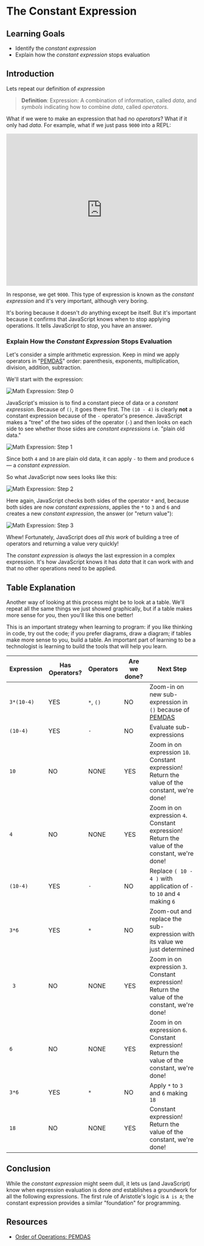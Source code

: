 # The Constant Expression

## Learning Goals

* Identify the _constant expression_
* Explain how the _constant expression_ stops evaluation

## Introduction

Lets repeat our definition of _expression_

> **Definition**: Expression: A combination of information, called _data_, and _symbols_ indicating how to combine _data_, called _operators_.

What if we were to make an expression that had no _operators_? What if it only
had _data_. For example, what if we just pass `9000` into a REPL:

<iframe height="400px" width="100%" src="https://repl.it/@MaxwellBenton2/FlatPrimaryLanservers?lite=true" scrolling="no" frameborder="no" allowtransparency="true" allowfullscreen="true" sandbox="allow-forms allow-pointer-lock allow-popups allow-same-origin allow-scripts allow-modals"></iframe>

In response, we get `9000`. This type of expression is known as the _constant
expression_ and it's very important, although very boring.

It's boring because it doesn't _do_ anything except be itself. But it's
important because it confirms that JavaScript knows when to stop applying
operations. It tells JavaScript to _stop_, you have an answer.

### Explain How the _Constant Expression_ Stops Evaluation

Let's consider a simple arithmetic expression. Keep in mind we apply operators
in "[PEMDAS][]" order: parenthesis, exponents, multiplication, division,
addition, subtraction.

We'll start with the expression:

![Math Expression: Step 0](https://curriculum-content.s3.amazonaws.com/phase-0/the-constant-expression/Image_54_Step0.png)

JavaScript's mission is to find a constant piece of data or a _constant
expression_. Because of `()`, it goes there first. The `(10 - 4)` is clearly
**not** a constant expression because of the `-` operator's presence. JavaScript
makes a "tree" of the two sides of the operator (`-`) and then looks on each
side to see whether those sides are _constant expressions_ i.e. "plain old
data."

![Math Expression: Step 1](https://curriculum-content.s3.amazonaws.com/phase-0/the-constant-expression/Image_54_Step1.5.png)

Since both `4` and `10` are plain old data, it can apply `-` to them and produce
`6` &mdash; a _constant expression_.

So what JavaScript now sees looks like this:

![Math Expression: Step 2](https://curriculum-content.s3.amazonaws.com/phase-0/the-constant-expression/Image_54_Step4.png)

Here again, JavaScript checks both sides of the operator `*` and, because both
sides are now _constant expressions_, applies the `*` to `3` and `6` and creates
a new _constant expression_, the answer (or "return value"):

![Math Expression: Step 3](https://curriculum-content.s3.amazonaws.com/phase-0/the-constant-expression/Image_54_Step5.png)

Whew! Fortunately, JavaScript does _all this work_ of building a tree of
operators and returning a value very quickly!

The _constant expression_ is _always_ the last expression in a complex
expression. It's how JavaScript knows it has _data_ that it can work with and
that no other operations need to be applied.

## Table Explanation

Another way of looking at this process might be to look at a table. We'll repeat
all the same things we just showed graphically, but if a table makes more sense
for you, then you'll like this one better!

This is an important strategy when learning to program: if you like thinking in
code, try out the code; if you prefer diagrams, draw a diagram; if tables make
more sense to you, build a table. An important part of learning to be a
technologist is learning to build the tools that will help you learn.

| Expression       | Has Operators? | Operators | Are we done? | Next Step |
| ---------------- | -------------- | --------- | ------------ | -------------- |
| `3*(10-4)` | YES            | `*`, `()` | NO           | Zoom-in on new sub-expression in `()` because of [PEMDAS][]|
| `(10-4)`     | YES            | `-`       | NO           | Evaluate sub-expressions|
| `10`             | NO             | NONE      | YES          | Zoom in on expression `10`. Constant expression! Return the value of the constant, we're done!|
| `4`              | NO             | NONE      | YES          | Zoom in on expression `4`. Constant expression! Return the value of the constant, we're done!|
| `(10-4)`     | YES            | `-`       | NO           | Replace `( 10 - 4 )` with application of `-` to `10` and `4` making `6`
| `3*6`          | YES            | `*`       | NO           | Zoom-out and replace the sub-expression with its value we just determined|
| ` 3`             | NO             | NONE      | YES          | Zoom in on expression `3`. Constant expression! Return the value of the constant, we're done!|
| `6`              | NO             | NONE      | YES          | Zoom in on expression `6`. Constant expression! Return the value of the constant, we're done!|
| `3*6`          | YES            | `*`       | NO           | Apply `*` to `3` and `6` making `18`|
| `18`             | NO             | NONE      | YES          | Constant expression! Return the value of the constant, we're done!|

## Conclusion

While the _constant expression_ might seem dull, it lets us (and JavaScript)
know when expression evaluation is done _and_ establishes a groundwork for all
the following expressions. The first rule of Aristotle's logic is `A is A`; the
constant expression provides a similar "foundation" for programming.

## Resources

* [Order of Operations: PEMDAS](https://www.mathsisfun.com/operation-order-pemdas.html)

[PEMDAS]: https://en.wikipedia.org/wiki/Order_of_operations
